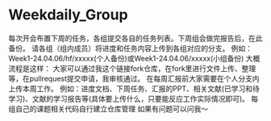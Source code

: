 # Weekdaily_Group
每次开会布置下周的任务，各组提交各自的任务列表。下周组会做完报告后，在此备份。
请各组（组内成员）将进度和任务内容上传到各组对应的分支。
例如：Week1-24.04.06/hf/xxxxx(个人备份)或Week1-24.04.06/xxxxx(小组备份)
大概流程是这样：
大家可以通过我这个链接fork仓库，在fork里进行文件上传、整理等，在pullrequest提交申请，我审核通过。
在每周汇报前大家需要在个人分支内上传本周工作。
例如：进度文档、下周任务、汇报的PPT、相关文献(已学习和待学习)、文献的学习报告等(具体要上传什么，只要能反应工作实际情况即可)。
每组自己的课题相关代码自行建立仓库管理
如果有问题可以问我～
